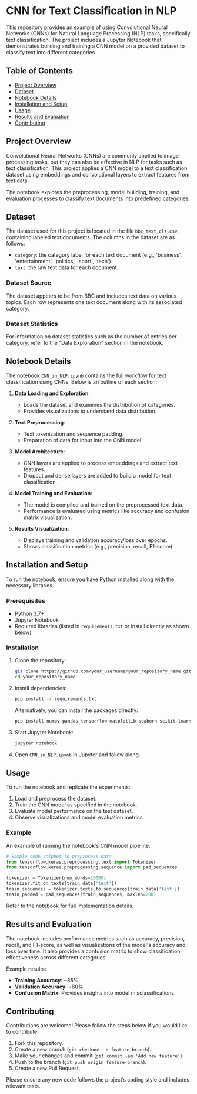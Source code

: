 # CNN for Text Classification in NLP

This repository provides an example of using Convolutional Neural Networks (CNNs) for Natural Language Processing (NLP) tasks, specifically text classification. The project includes a Jupyter Notebook that demonstrates building and training a CNN model on a provided dataset to classify text into different categories.

## Table of Contents
- [Project Overview](#project-overview)
- [Dataset](#dataset)
- [Notebook Details](#notebook-details)
- [Installation and Setup](#installation-and-setup)
- [Usage](#usage)
- [Results and Evaluation](#results-and-evaluation)
- [Contributing](#contributing)

## Project Overview

Convolutional Neural Networks (CNNs) are commonly applied to image processing tasks, but they can also be effective in NLP for tasks such as text classification. This project applies a CNN model to a text classification dataset using embeddings and convolutional layers to extract features from text data. 

The notebook explores the preprocessing, model building, training, and evaluation processes to classify text documents into predefined categories.

## Dataset

The dataset used for this project is located in the file `bbc_text_cls.csv`, containing labeled text documents. The columns in the dataset are as follows:
- `category`: the category label for each text document (e.g., 'business', 'entertainment', 'politics', 'sport', 'tech').
- `text`: the raw text data for each document.

### Dataset Source
The dataset appears to be from BBC and includes text data on various topics. Each row represents one text document along with its associated category.

### Dataset Statistics
For information on dataset statistics such as the number of entries per category, refer to the "Data Exploration" section in the notebook.

## Notebook Details

The notebook `CNN_in_NLP.ipynb` contains the full workflow for text classification using CNNs. Below is an outline of each section:

1. **Data Loading and Exploration**:
   - Loads the dataset and examines the distribution of categories.
   - Provides visualizations to understand data distribution.

2. **Text Preprocessing**:
   - Text tokenization and sequence padding.
   - Preparation of data for input into the CNN model.

3. **Model Architecture**:
   - CNN layers are applied to process embeddings and extract text features.
   - Dropout and dense layers are added to build a model for text classification.

4. **Model Training and Evaluation**:
   - The model is compiled and trained on the preprocessed text data.
   - Performance is evaluated using metrics like accuracy and confusion matrix visualization.

5. **Results Visualization**:
   - Displays training and validation accuracy/loss over epochs.
   - Shows classification metrics (e.g., precision, recall, F1-score).

## Installation and Setup

To run the notebook, ensure you have Python installed along with the necessary libraries. 

### Prerequisites
- Python 3.7+
- Jupyter Notebook
- Required libraries (listed in `requirements.txt` or install directly as shown below)

### Installation

1. Clone the repository:
   ```bash
   git clone https://github.com/your_username/your_repository_name.git
   cd your_repository_name
   ```

2. Install dependencies:
   ```bash
   pip install -r requirements.txt
   ```

   Alternatively, you can install the packages directly:
   ```bash
   pip install numpy pandas tensorflow matplotlib seaborn scikit-learn
   ```

3. Start Jupyter Notebook:
   ```bash
   jupyter notebook
   ```

4. Open `CNN_in_NLP.ipynb` in Jupyter and follow along.

## Usage

To run the notebook and replicate the experiments:

1. Load and preprocess the dataset.
2. Train the CNN model as specified in the notebook.
3. Evaluate model performance on the test dataset.
4. Observe visualizations and model evaluation metrics.

### Example
An example of running the notebook's CNN model pipeline:
```python
# Sample code snippet to preprocess data
from tensorflow.keras.preprocessing.text import Tokenizer
from tensorflow.keras.preprocessing.sequence import pad_sequences

tokenizer = Tokenizer(num_words=10000)
tokenizer.fit_on_texts(train_data['text'])
train_sequences = tokenizer.texts_to_sequences(train_data['text'])
train_padded = pad_sequences(train_sequences, maxlen=200)
```

Refer to the notebook for full implementation details.

## Results and Evaluation

The notebook includes performance metrics such as accuracy, precision, recall, and F1-score, as well as visualizations of the model's accuracy and loss over time. It also provides a confusion matrix to show classification effectiveness across different categories.

Example results:
- **Training Accuracy**: ~85%
- **Validation Accuracy**: ~80%
- **Confusion Matrix**: Provides insights into model misclassifications.

## Contributing

Contributions are welcome! Please follow the steps below if you would like to contribute:

1. Fork this repository.
2. Create a new branch (`git checkout -b feature-branch`).
3. Make your changes and commit (`git commit -am 'Add new feature'`).
4. Push to the branch (`git push origin feature-branch`).
5. Create a new Pull Request.

Please ensure any new code follows the project’s coding style and includes relevant tests.
